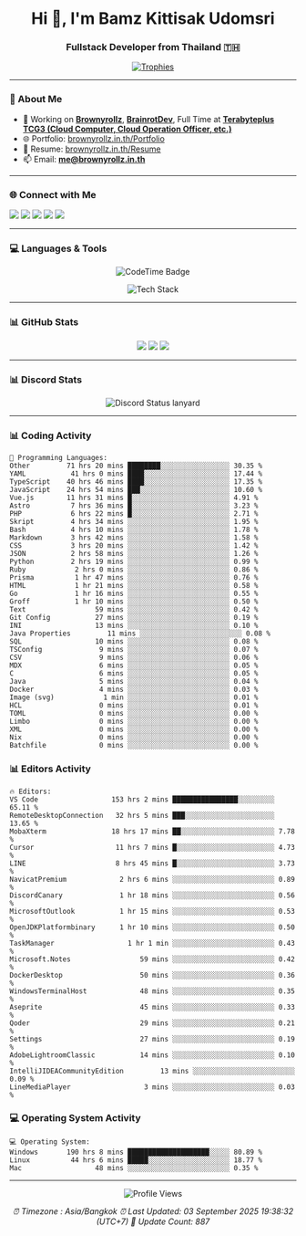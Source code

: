 <h1 align="center">Hi 👋, I'm Bamz Kittisak Udomsri</h1>
<h3 align="center">Fullstack Developer from Thailand 🇹🇭</h3>

<p align="center">
  <a href="https://github.com/ryo-ma/github-profile-trophy">
    <img src="https://github-profile-trophy.vercel.app/?username=brownyroll" alt="Trophies" />
  </a>
</p>

---

### 🔧 About Me

- 🔭 Working on [**Brownyrollz**](https://github.com/Brownyrollz), [**BrainrotDev**](https://github.com/brainrotdev), Full Time at [**Terabyteplus TCG3 (Cloud Computer, Cloud Operation Officer, etc.)**](https://tcloud.in.th)
- 🌐 Portfolio: [brownyrollz.in.th/Portfolio](https://Brownyrollz.in.th/Portfolio)
- 📄 Resume: [brownyrollz.in.th/Resume](https://Brownyrollz.in.th/Resume)
- 📫 Email: **me@brownyrollz.in.th**
---

### 🌐 Connect with Me

<p align="left">
  <a href="https://codepen.io/brownyroll" target="_blank"><img src="https://img.shields.io/badge/CodePen-000?style=for-the-badge&logo=codepen&logoColor=white" /></a>
  <a href="https://fb.com/brownyroll.bbamz" target="_blank"><img src="https://img.shields.io/badge/Facebook-1877F2?style=for-the-badge&logo=facebook&logoColor=white" /></a>
  <a href="https://instagram.com/brownyroll.darkalich" target="_blank"><img src="https://img.shields.io/badge/Instagram-E4405F?style=for-the-badge&logo=instagram&logoColor=white" /></a>
  <a href="https://www.youtube.com/c/brownyrollz" target="_blank"><img src="https://img.shields.io/badge/YouTube-FF0000?style=for-the-badge&logo=youtube&logoColor=white" /></a>
  <a href="https://discord.gg/yyJRFxTXGU" target="_blank"><img src="https://img.shields.io/badge/Discord-5865F2?style=for-the-badge&logo=discord&logoColor=white" /></a>
</p>

---

### 💻 Languages & Tools

<p align="center">
  <img href="https://codetime.dev" alt="CodeTime Badge" src="https://shields.jannchie.com/endpoint?style=flat&color=222&url=https%3A%2F%2Fapi.codetime.dev%2Fv3%2Fusers%2Fshield%3Fuid%3D34055">
  <br/>
  <!--START_SECTION:tech-->
<p align="center">
  <img src="https://skillicons.dev/icons?i=html,css,js,ts,react,nextjs,nodejs,vue,php,laravel,dotnet,django,tailwind,bootstrap,express,arduino,mysql,sqlite,mongodb,nginx,docker,git,linux,figma,postman,astro,bash,bun,cloudflare,discord,discordjs" alt="Tech Stack" />
</p>
<!--END_SECTION:tech-->
</p>

---

### 📊 GitHub Stats

<p align="center">
  <img src="https://github-readme-stats.vercel.app/api?username=brownyroll&show_icons=true" />
  <img src="https://github-readme-stats.vercel.app/api/top-langs/?username=brownyroll&layout=compact" />
  <img src="https://github-readme-streak-stats.herokuapp.com/?user=brownyroll" />
</p>

---

### 📊 Discord Stats

<p align="center">
     <img alt='Discord Status lanyard' src='https://lanyard.cnrad.dev/api/280676963885121536' />
</p>

---

<p align="center">


### 📊 Coding Activity

<!--START_SECTION:waka-->
```text
💬 Programming Languages:
Other         71 hrs 20 mins ████████░░░░░░░░░░░░░░░░░ 30.35 %
YAML           41 hrs 0 mins ████░░░░░░░░░░░░░░░░░░░░░ 17.44 %
TypeScript    40 hrs 46 mins ████░░░░░░░░░░░░░░░░░░░░░ 17.35 %
JavaScript    24 hrs 54 mins ███░░░░░░░░░░░░░░░░░░░░░░ 10.60 %
Vue.js        11 hrs 31 mins █░░░░░░░░░░░░░░░░░░░░░░░░ 4.91 %
Astro          7 hrs 36 mins █░░░░░░░░░░░░░░░░░░░░░░░░ 3.23 %
PHP            6 hrs 22 mins █░░░░░░░░░░░░░░░░░░░░░░░░ 2.71 %
Skript         4 hrs 34 mins ░░░░░░░░░░░░░░░░░░░░░░░░░ 1.95 %
Bash           4 hrs 10 mins ░░░░░░░░░░░░░░░░░░░░░░░░░ 1.78 %
Markdown       3 hrs 42 mins ░░░░░░░░░░░░░░░░░░░░░░░░░ 1.58 %
CSS            3 hrs 20 mins ░░░░░░░░░░░░░░░░░░░░░░░░░ 1.42 %
JSON           2 hrs 58 mins ░░░░░░░░░░░░░░░░░░░░░░░░░ 1.26 %
Python         2 hrs 19 mins ░░░░░░░░░░░░░░░░░░░░░░░░░ 0.99 %
Ruby            2 hrs 0 mins ░░░░░░░░░░░░░░░░░░░░░░░░░ 0.86 %
Prisma          1 hr 47 mins ░░░░░░░░░░░░░░░░░░░░░░░░░ 0.76 %
HTML            1 hr 21 mins ░░░░░░░░░░░░░░░░░░░░░░░░░ 0.58 %
Go              1 hr 16 mins ░░░░░░░░░░░░░░░░░░░░░░░░░ 0.55 %
Groff           1 hr 10 mins ░░░░░░░░░░░░░░░░░░░░░░░░░ 0.50 %
Text                 59 mins ░░░░░░░░░░░░░░░░░░░░░░░░░ 0.42 %
Git Config           27 mins ░░░░░░░░░░░░░░░░░░░░░░░░░ 0.19 %
INI                  13 mins ░░░░░░░░░░░░░░░░░░░░░░░░░ 0.10 %
Java Properties         11 mins ░░░░░░░░░░░░░░░░░░░░░░░░░ 0.08 %
SQL                  10 mins ░░░░░░░░░░░░░░░░░░░░░░░░░ 0.08 %
TSConfig              9 mins ░░░░░░░░░░░░░░░░░░░░░░░░░ 0.07 %
CSV                   9 mins ░░░░░░░░░░░░░░░░░░░░░░░░░ 0.06 %
MDX                   6 mins ░░░░░░░░░░░░░░░░░░░░░░░░░ 0.05 %
C                     6 mins ░░░░░░░░░░░░░░░░░░░░░░░░░ 0.05 %
Java                  5 mins ░░░░░░░░░░░░░░░░░░░░░░░░░ 0.04 %
Docker                4 mins ░░░░░░░░░░░░░░░░░░░░░░░░░ 0.03 %
Image (svg)            1 min ░░░░░░░░░░░░░░░░░░░░░░░░░ 0.01 %
HCL                   0 mins ░░░░░░░░░░░░░░░░░░░░░░░░░ 0.01 %
TOML                  0 mins ░░░░░░░░░░░░░░░░░░░░░░░░░ 0.00 %
Limbo                 0 mins ░░░░░░░░░░░░░░░░░░░░░░░░░ 0.00 %
XML                   0 mins ░░░░░░░░░░░░░░░░░░░░░░░░░ 0.00 %
Nix                   0 mins ░░░░░░░░░░░░░░░░░░░░░░░░░ 0.00 %
Batchfile             0 mins ░░░░░░░░░░░░░░░░░░░░░░░░░ 0.00 %

```
<!--END_SECTION:waka-->

### 📊 Editors Activity

<!--START_SECTION:editors-->
```text
🔥 Editors:
VS Code                  153 hrs 2 mins ████████████████░░░░░░░░░ 65.11 %
RemoteDesktopConnection   32 hrs 5 mins ███░░░░░░░░░░░░░░░░░░░░░░ 13.65 %
MobaXterm                18 hrs 17 mins ██░░░░░░░░░░░░░░░░░░░░░░░ 7.78 %
Cursor                    11 hrs 7 mins █░░░░░░░░░░░░░░░░░░░░░░░░ 4.73 %
LINE                      8 hrs 45 mins █░░░░░░░░░░░░░░░░░░░░░░░░ 3.73 %
NavicatPremium             2 hrs 6 mins ░░░░░░░░░░░░░░░░░░░░░░░░░ 0.89 %
DiscordCanary              1 hr 18 mins ░░░░░░░░░░░░░░░░░░░░░░░░░ 0.56 %
MicrosoftOutlook           1 hr 15 mins ░░░░░░░░░░░░░░░░░░░░░░░░░ 0.53 %
OpenJDKPlatformbinary      1 hr 10 mins ░░░░░░░░░░░░░░░░░░░░░░░░░ 0.50 %
TaskManager                  1 hr 1 min ░░░░░░░░░░░░░░░░░░░░░░░░░ 0.43 %
Microsoft.Notes                 59 mins ░░░░░░░░░░░░░░░░░░░░░░░░░ 0.42 %
DockerDesktop                   50 mins ░░░░░░░░░░░░░░░░░░░░░░░░░ 0.36 %
WindowsTerminalHost             48 mins ░░░░░░░░░░░░░░░░░░░░░░░░░ 0.35 %
Aseprite                        45 mins ░░░░░░░░░░░░░░░░░░░░░░░░░ 0.33 %
Qoder                           29 mins ░░░░░░░░░░░░░░░░░░░░░░░░░ 0.21 %
Settings                        27 mins ░░░░░░░░░░░░░░░░░░░░░░░░░ 0.19 %
AdobeLightroomClassic           14 mins ░░░░░░░░░░░░░░░░░░░░░░░░░ 0.10 %
IntelliJIDEACommunityEdition         13 mins ░░░░░░░░░░░░░░░░░░░░░░░░░ 0.09 %
LineMediaPlayer                  3 mins ░░░░░░░░░░░░░░░░░░░░░░░░░ 0.03 %

```
<!--END_SECTION:editors-->

### 💻 Operating System Activity

<!--START_SECTION:os-->
```text
💻 Operating System:
Windows       190 hrs 8 mins ████████████████████░░░░░ 80.89 %
Linux          44 hrs 6 mins █████░░░░░░░░░░░░░░░░░░░░ 18.77 %
Mac                  48 mins ░░░░░░░░░░░░░░░░░░░░░░░░░ 0.35 %
```
<!--END_SECTION:os-->
</p>

---

<p align="center">
  <img src="https://komarev.com/ghpvc/?username=brownyroll&label=Profile%20views&color=0e75b6&style=flat" alt="Profile Views" />
</p>

<!-- Metadata -->
<p align="center"> 
    <i>
        ⏰ Timezone : Asia/Bangkok
        ⏰ Last Updated: <!--LAST_UPDATED-->03 September 2025 19:38:32 (UTC+7)<!--END_LAST_UPDATED-->
        🔄️ Update Count: <!--UPDATE_COUNT-->887<!--END_UPDATE_COUNT-->
    </i>
</p>

